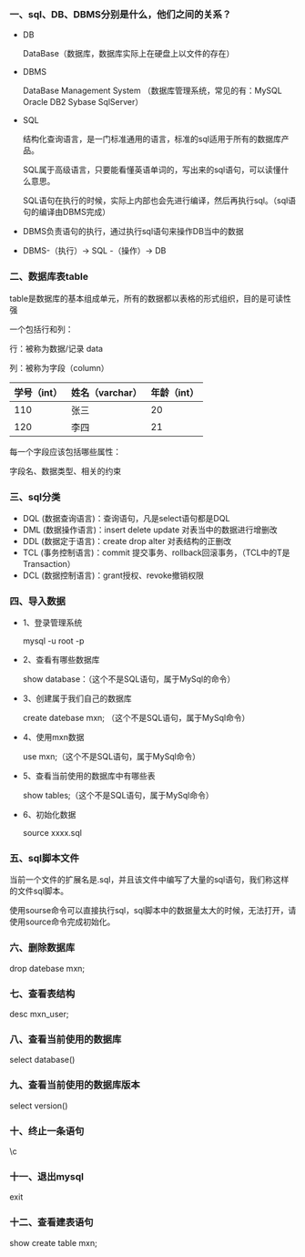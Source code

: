 ### 一、sql、DB、DBMS分别是什么，他们之间的关系？

+ DB

  DataBase（数据库，数据库实际上在硬盘上以文件的存在）

+ DBMS

  DataBase Management System （数据库管理系统，常见的有：MySQL Oracle DB2 Sybase SqlServer）

+ SQL

  结构化查询语言，是一门标准通用的语言，标准的sql适用于所有的数据库产品。

  SQL属于高级语言，只要能看懂英语单词的，写出来的sql语句，可以读懂什么意思。

  SQL语句在执行的时候，实际上内部也会先进行编译，然后再执行sql。（sql语句的编译由DBMS完成）

+ DBMS负责语句的执行，通过执行sql语句来操作DB当中的数据

+ DBMS-（执行）-> SQL -（操作）-> DB

### 二、数据库表table

table是数据库的基本组成单元，所有的数据都以表格的形式组织，目的是可读性强

一个包括行和列：

行：被称为数据/记录 data

列：被称为字段（column）

| 学号（int） | 姓名（varchar） | 年龄（int） |
| ----------- | --------------- | ----------- |
| 110         | 张三            | 20          |
| 120         | 李四            | 21          |

每一个字段应该包括哪些属性：

字段名、数据类型、相关的约束

### 三、sql分类

+ DQL (数据查询语言)：查询语句，凡是select语句都是DQL
+ DML (数据操作语言)：insert delete update 对表当中的数据进行增删改
+ DDL (数据定于语言)：create drop alter 对表结构的正删改
+ TCL (事务控制语言)：commit 提交事务、rollback回滚事务，（TCL中的T是Transaction）
+ DCL (数据控制语言)：grant授权、revoke撤销权限

### 四、导入数据

+ 1、登录管理系统

  mysql -u root -p

+ 2、查看有哪些数据库

  show database：（这个不是SQL语句，属于MySql的命令）

+ 3、创建属于我们自己的数据库

  create datebase mxn; （这个不是SQL语句，属于MySql命令）

+ 4、使用mxn数据

  use mxn;（这个不是SQL语句，属于MySql命令）

+ 5、查看当前使用的数据库中有哪些表

  show tables;（这个不是SQL语句，属于MySql命令）

+ 6、初始化数据

  source xxxx.sql 

### 五、sql脚本文件

当前一个文件的扩展名是.sql，并且该文件中编写了大量的sql语句，我们称这样的文件sql脚本。

使用sourse命令可以直接执行sql，sql脚本中的数据量太大的时候，无法打开，请使用source命令完成初始化。

### 六、删除数据库

drop datebase mxn;

### 七、查看表结构

desc mxn_user;

### 八、查看当前使用的数据库

select database()

### 九、查看当前使用的数据库版本

select version()

### 十、终止一条语句

\c

### 十一、退出mysql

exit

### 十二、查看建表语句

show create table mxn;

